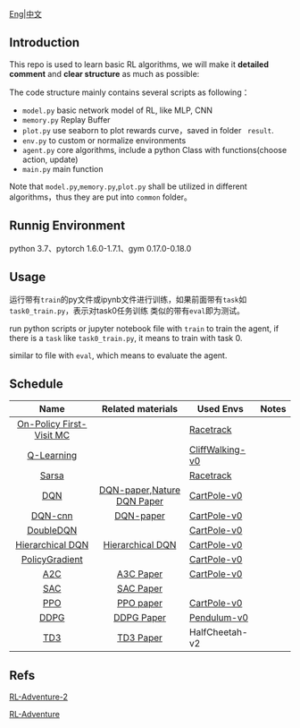 

[Eng](https://github.com/JohnJim0816/reinforcement-learning-tutorials/blob/master/README_en.md)|[中文](https://github.com/JohnJim0816/reinforcement-learning-tutorials/blob/master/README.md)

## Introduction

This repo is used to learn basic RL algorithms, we will make it **detailed comment** and **clear structure** as much as possible:

The code structure mainly contains several scripts as following：

* ```model.py``` basic network model of RL, like MLP, CNN
* ```memory.py``` Replay Buffer
* ```plot.py``` use seaborn to plot rewards curve，saved in folder ``` result```.
* ```env.py``` to custom or normalize environments
* ```agent.py``` core algorithms, include a python Class with functions(choose action, update)
* ```main.py``` main function

Note that ```model.py```,```memory.py```,```plot.py``` shall be utilized in different algorithms，thus they are put into ```common``` folder。

## Runnig Environment

python 3.7、pytorch 1.6.0-1.7.1、gym 0.17.0-0.18.0
## Usage
运行带有```train```的py文件或ipynb文件进行训练，如果前面带有```task```如```task0_train.py```，表示对task0任务训练
类似的带有```eval```即为测试。

run python scripts or jupyter notebook file with ```train``` to train the agent, if there is a ```task``` like ```task0_train.py```, it means to train with task 0.

similar to file with ```eval```, which means to evaluate the agent.

## Schedule

|                   Name                   |                      Related materials                       | Used Envs                             | Notes |
| :--------------------------------------: | :----------------------------------------------------------: | ------------------------------------- | :---: |
| [On-Policy First-Visit MC](./MonteCarlo) |                                                              | [Racetrack](./envs/racetrack_env.md)  |       |
|        [Q-Learning](./QLearning)         |                                                              | [CliffWalking-v0](./envs/gym_info.md) |       |
|             [Sarsa](./Sarsa)             |                                                              | [Racetrack](./envs/racetrack_env.md)  |       |
|               [DQN](./DQN)               | [DQN-paper](https://www.cs.toronto.edu/~vmnih/docs/dqn.pdf),[Nature DQN Paper](https://www.nature.com/articles/nature14236) | [CartPole-v0](./envs/gym_info.md)     |       |
|           [DQN-cnn](./DQN_cnn)           | [DQN-paper](https://www.cs.toronto.edu/~vmnih/docs/dqn.pdf)  | [CartPole-v0](./envs/gym_info.md)     |       |
|         [DoubleDQN](./DoubleDQN)         |                                                              | [CartPole-v0](./envs/gym_info.md)     |       |
|   [Hierarchical DQN](HierarchicalDQN)    |     [Hierarchical DQN](https://arxiv.org/abs/1604.06057)     | [CartPole-v0](./envs/gym_info.md)     |       |
|    [PolicyGradient](./PolicyGradient)    |                                                              | [CartPole-v0](./envs/gym_info.md)     |       |
|               [A2C](./A2C)               |        [A3C Paper](https://arxiv.org/abs/1602.01783)         | [CartPole-v0](./envs/gym_info.md)     |       |
|               [SAC](./SAC)               |        [SAC Paper](https://arxiv.org/abs/1801.01290)         |                                       |       |
|               [PPO](./PPO)               |        [PPO paper](https://arxiv.org/abs/1707.06347)         | [CartPole-v0](./envs/gym_info.md)     |       |
|              [DDPG](./DDPG)              |        [DDPG Paper](https://arxiv.org/abs/1509.02971)        | [Pendulum-v0](./envs/gym_info.md)     |       |
|               [TD3](./TD3)               |        [TD3 Paper](https://arxiv.org/abs/1802.09477)         | HalfCheetah-v2                        |       |

## Refs


[RL-Adventure-2](https://github.com/higgsfield/RL-Adventure-2)

[RL-Adventure](https://github.com/higgsfield/RL-Adventure)
